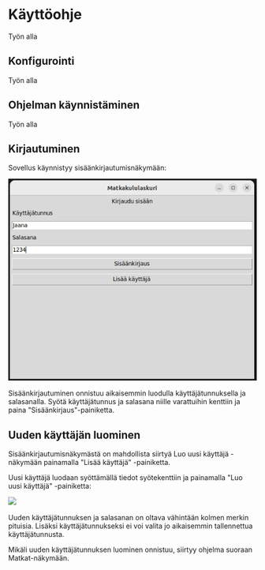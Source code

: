 # Käyttöohje

Työn alla

## Konfigurointi

Työn alla

## Ohjelman käynnistäminen

Työn alla

## Kirjautuminen

Sovellus käynnistyy sisäänkirjautumisnäkymään:

![](./kuvat/Kirjaudu%20sisaan.png)

Sisäänkirjautuminen onnistuu aikaisemmin luodulla käyttäjätunnuksella ja salasanalla. Syötä käyttäjätunnus ja salasana niille varattuihin kenttiin ja paina "Sisäänkirjaus"-painiketta.

## Uuden käyttäjän luominen

Sisäänkirjautumisnäkymästä on mahdollista siirtyä Luo uusi käyttäjä -näkymään painamalla "Lisää käyttäjä" -painiketta.

Uusi käyttäjä luodaan syöttämällä tiedot syötekenttiin ja painamalla "Luo uusi käyttäjä" -painiketta:

![](./kuvat/Luo%20uusi&20kayttaja.png)

Uuden käyttäjätunnuksen ja salasanan on oltava vähintään kolmen merkin pituisia. Lisäksi käyttäjätunnukseksi ei voi valita jo aikaisemmin tallennettua käyttäjätunnusta.

Mikäli uuden käyttäjätunnuksen luominen onnistuu, siirtyy ohjelma suoraan Matkat-näkymään.
